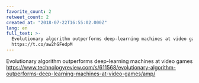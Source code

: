```yaml
---
favorite_count: 2
retweet_count: 2
created_at: "2018-07-22T16:55:02.000Z"
lang: en
full_text: >-
  Evolutionary algorithm outperforms deep-learning machines at video games
  https://t.co/aw2hGFedpM
---
```


Evolutionary algorithm outperforms deep-learning machines at video games
<https://www.technologyreview.com/s/611568/evolutionary-algorithm-outperforms-deep-learning-machines-at-video-games/amp/>
